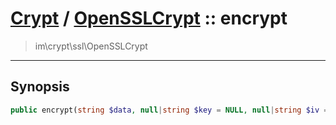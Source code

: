 # [Crypt](crypt.md) / [OpenSSLCrypt](crypt-OpenSSLCrypt.md) :: encrypt
 > im\crypt\ssl\OpenSSLCrypt
____

## Synopsis
```php
public encrypt(string $data, null|string $key = NULL, null|string $iv = NULL): string
```
